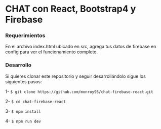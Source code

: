 # CHAT con React, Bootstrap4 y Firebase

### Requerimientos
En el archivo index.html ubicado en src, agrega tus datos de firebase en config para ver el funcionamiento completo.

### Desarrollo
Si quieres clonar este repositorio y seguir desarrollándolo sigue los siguientes pasos:

1- `$ git clone https://github.com/monroy95/chat-firebase-react.git`

2- `$ cd chat-firebase-react`

3- `$ npm install`

4- `$ npm run dev`
